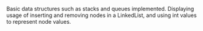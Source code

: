 Basic data structures such as stacks and queues implemented. Displaying usage of inserting and removing nodes in a LinkedList, and using int values to represent node values.
